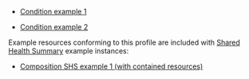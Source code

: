
* [Condition example 1](Condition-b021320c-bc5e-4ae8-b9fc-1ed2d876e889.html)

* [Condition example 2](Condition-cfa41daf-b5a6-4a05-9166-a4b7c23f08a1.html)

Example resources conforming to this profile are included with [Shared Health Summary](StructureDefinition-composition-shs-1.html) example instances:
* [Composition SHS example 1 (with contained resources)](Composition-a0da969a-7956-439b-b390-8de071a2df7c.html)

